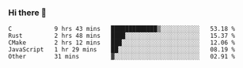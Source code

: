 ### Hi there 👋

<!--
**WShiBin/WShiBin** is a ✨ _special_ ✨ repository because its `README.md` (this file) appears on your GitHub profile.

Here are some ideas to get you started:

- 🔭 I’m currently working on ...
- 🌱 I’m currently learning ...
- 👯 I’m looking to collaborate on ...
- 🤔 I’m looking for help with ...
- 💬 Ask me about ...
- 📫 How to reach me: ...
- 😄 Pronouns: ...
- ⚡ Fun fact: ...
-->

<!--START_SECTION:waka-->
```text
C            9 hrs 43 mins   █████████████▒░░░░░░░░░░░   53.18 % 
Rust         2 hrs 48 mins   ████░░░░░░░░░░░░░░░░░░░░░   15.37 % 
CMake        2 hrs 12 mins   ███░░░░░░░░░░░░░░░░░░░░░░   12.06 % 
JavaScript   1 hr 29 mins    ██░░░░░░░░░░░░░░░░░░░░░░░   08.19 % 
Other        31 mins         ▓░░░░░░░░░░░░░░░░░░░░░░░░   02.91 % 
```
<!--END_SECTION:waka-->

